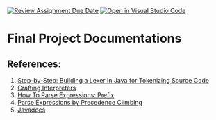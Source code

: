 [![Review Assignment Due Date](https://classroom.github.com/assets/deadline-readme-button-22041afd0340ce965d47ae6ef1cefeee28c7c493a6346c4f15d667ab976d596c.svg)](https://classroom.github.com/a/nK589Lr0)
[![Open in Visual Studio Code](https://classroom.github.com/assets/open-in-vscode-2e0aaae1b6195c2367325f4f02e2d04e9abb55f0b24a779b69b11b9e10269abc.svg)](https://classroom.github.com/online_ide?assignment_repo_id=18841720&assignment_repo_type=AssignmentRepo)
# Final Project Documentations

## References:
1. [Step-by-Step: Building a Lexer in Java for Tokenizing Source Code](https://medium.com/@enzojade62/step-by-step-building-a-lexer-in-java-for-tokenizing-source-code-ac4f1d91326f)
2. [Crafting Interpreters](https://craftinginterpreters.com/)
3. [How To Parse Expressions: Prefix](https://www.youtube.com/watch?v=NbfoiJLRcdc)
4. [Parse Expressions by Precedence Climbing](https://eli.thegreenplace.net/2012/08/02/parsing-expressions-by-precedence-climbing)
5. [Javadocs](https://www.jetbrains.com/help/idea/javadocs.html)